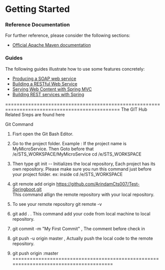# Getting Started

### Reference Documentation
For further reference, please consider the following sections:

* [Official Apache Maven documentation](https://maven.apache.org/guides/index.html)

### Guides
The following guides illustrate how to use some features concretely:

* [Producing a SOAP web service](https://spring.io/guides/gs/producing-web-service/)
* [Building a RESTful Web Service](https://spring.io/guides/gs/rest-service/)
* [Serving Web Content with Spring MVC](https://spring.io/guides/gs/serving-web-content/)
* [Building REST services with Spring](https://spring.io/guides/tutorials/bookmarks/)

==============================================================================================
The GIT Hub Related Sreps are found here 

Git Command
 1. Fisrt open the Git Bash Editor.
 2. Go to the project folder. Example : If the project name is MyMicroService.
    Then Goto before that /e/STS_WORKSPACE/MyMicroService
	cd /e/STS_WORKSPACE
 3. Then type git init -- Initializes the local repository, Each project has its own repository.
    Please make sure you run this command just before your project folder.
	ex: inside cd /e/STS_WORKSPACE
 
 4. git remote add origin https://github.com/ArindamCts007/Test-Springboot.git  
    This command allign the remote repository with your local repository.
	
 5. To see your remote repository
    git remote -v
	
  6. git add . . 
     This command add your code from local machine to local repository.
	 
  7. git commit -m "My First Commit"  , The comment before check in
  8. git push -u origin master   , Actually push the local code to the remote repository.
  
  9. git push origin :master
  ======================================================================================
